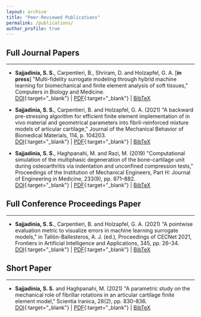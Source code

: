 ```yaml
---
layout: archive
title: "Peer-Reviewed Publications"
permalink: /publications/
author_profile: true
---
```



## Full Journal Papers
--------------
- **Sajjadinia, S. S.**, Carpentieri, B., Shriram, D. and Holzapfel, G. A. [**in press**] "Multi-fidelity surrogate modeling through hybrid machine learning for biomechanical and finite element analysis of soft tissues," Computers in Biology and Medicine.
<br/>[DOI](https://doi.org/10.1016/j.compbiomed.2022.105699){:target="_blank"} | [PDF](https://shayansss.github.io/files/2022_06_preprint.pdf){:target="_blank"} | [BibTeX](https://shayansss.github.io/files/2022_06.bib)

- **Sajjadinia, S. S.**, Carpentieri, B. and Holzapfel, G. A. (2021) "A backward pre-stressing algorithm for efficient finite element implementation of in vivo material and geometrical parameters into fibril-reinforced mixture models of articular cartilage," Journal of the Mechanical Behavior of Biomedical Materials, 114, p. 104203.
<br/>[DOI](http://doi.org/10.1016/J.JMBBM.2020.104203){:target="_blank"} | [PDF](https://shayansss.github.io/files/2021_02.pdf){:target="_blank"} | [BibTeX](https://shayansss.github.io/files/2021_02.bib)

- **Sajjadinia, S. S.**, Haghpanahi, M. and Razi, M. (2019) "Computational simulation of the multiphasic degeneration of the bone-cartilage unit during osteoarthritis via indentation and unconfined compression tests," Proceedings of the Institution of Mechanical Engineers, Part H: Journal of Engineering in Medicine, 233(9), pp. 871–882.
<br/>[DOI](http://doi.org/10.1177/0954411919854011){:target="_blank"} | [PDF](https://shayansss.github.io/files/2019_09_preprint.pdf){:target="_blank"} | [BibTeX](https://shayansss.github.io/files/2019_09.bib)

## Full Conference Proceedings Paper
--------------
- **Sajjadinia, S. S.**, Carpentieri, B. and Holzapfel, G. A. (2021) "A pointwise evaluation metric to visualize errors in machine learning surrogate models," in Tallón-Ballesteros, A. J. (ed.), Proceedings of CECNet 2021, Frontiers in Artificial Intelligence and Applications, 345, pp. 26–34. 
<br/>[DOI](http://dx.doi.org/10.3233/FAIA210386){:target="_blank"} | [PDF](https://shayansss.github.io/files/2021_11.pdf){:target="_blank"} | [BibTeX](https://shayansss.github.io/files/2021_11.bib)

## Short Paper
-------------
- **Sajjadinia, S. S.** and Haghpanahi, M. (2021) "A parametric study on the mechanical role of fibrillar rotations in an articular cartilage finite element model," Scientia Iranica, 28(2), pp. 830–836.
<br/>[DOI](http://doi.org/10.24200/sci.2020.51785.2362){:target="_blank"} | [PDF](https://shayansss.github.io/files/2021_04.pdf){:target="_blank"} | [BibTeX](https://shayansss.github.io/files/2021_04.bib)